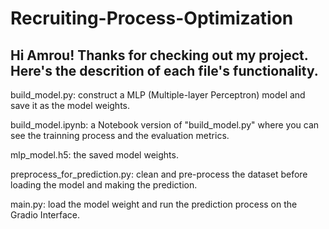 # Recruiting-Process-Optimization

Hi Amrou! Thanks for checking out my project. Here's the descrition of each file's functionality.
-------------------------------------------------------------------------------------------------------------------

build_model.py: construct a MLP (Multiple-layer Perceptron) model and save it as the model weights.

build_model.ipynb: a Notebook version of "build_model.py" where you can see the trainning process and the evaluation metrics. 

mlp_model.h5: the saved model weights.

preprocess_for_prediction.py: clean and pre-process the dataset before loading the model and making the prediction.

main.py: load the model weight and run the prediction process on the Gradio Interface. 

